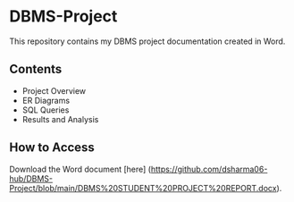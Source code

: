 # DBMS-Project
This repository contains my DBMS project documentation created in Word.

## Contents
- Project Overview
- ER Diagrams
- SQL Queries
- Results and Analysis

## How to Access
Download the Word document [here] (https://github.com/dsharma06-hub/DBMS-Project/blob/main/DBMS%20STUDENT%20PROJECT%20REPORT.docx).
